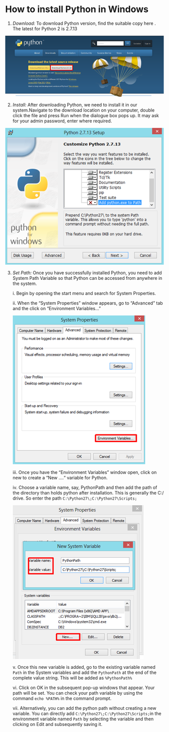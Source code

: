 # How to install Python in Windows

1. _Download:_ To download Python version, find the suitable copy here . The latest for Python 2 is 2.7.13

![python.org](/img/python-download.png)

2. _Install:_ After downloading Python, we need to install it in our system.Navigate to the download location on your computer, double click the file and press Run when the dialogue box pops up. It may ask for your admin password, enter where required.

![python install](/img/python_add.png)

3. _Set Path:_ Once you have successfully installed Python, you need to add System Path Variable so that Python can be accessed from anywhere in the system.

    i. Begin by opening the start menu and search for System Properties.

    ii. When the “System Properties” window appears, go to “Advanced” tab and the click on “Environment Variables…”


	![Environment variable](/img/python_path_variable.png)


    iii. Once you have the “Environment Variables” window open, click on new to create a “New ….“ variable for Python.

    iv. Choose a variable name, say, PythonPath and then add the path of the directory than holds python after installation. This is generally the C:/ drive. So enter the path `C:\Python27\;C:\Python27\Scripts;`


	![Python path](/img/pythonpath.png)



    v. Once this new variable is added, go to the existing variable named `Path` in the System variables and add the `PythonPath` at the end of the complete value string. This will be added as `%PythonPath%`

    vi. Click on OK in the subsequent pop-up windows that appear. Your path will be set. You can check your path variable by using the command `echo %PATH%` in the command prompt.

    vii. Alternatively, you can add the python path without creating a new variable. You can directly add `C:\Python27\;C:\Python27\Scripts;`in the environment variable named `Path` by selecting the variable and then clicking on Edit and subsequently saving it.
